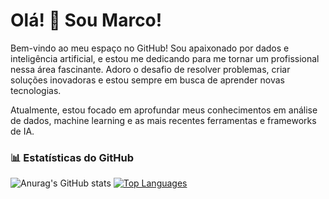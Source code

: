 # Olá! 👋 Sou Marco!

Bem-vindo ao meu espaço no GitHub! Sou apaixonado por dados e inteligência artificial, e estou me dedicando para me tornar um profissional nessa área fascinante. Adoro o desafio de resolver problemas, criar soluções inovadoras e estou sempre em busca de aprender novas tecnologias.

Atualmente, estou focado em aprofundar meus conhecimentos em análise de dados, machine learning e as mais recentes ferramentas e frameworks de IA.

### 📊 Estatísticas do GitHub


![Anurag's GitHub stats](https://github-readme-stats.vercel.app/api?username=marccosabino&theme=dark&show_icons=true)
[![Top Languages](https://github-readme-stats.vercel.app/api/top-langs/?username=marccosabino&layout=compact&theme=dark&show)](https://github.com/anuraghazra/github-readme-stats)
